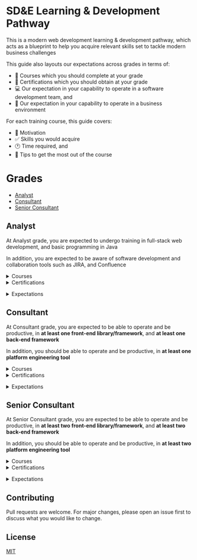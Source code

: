 # SD&E Learning & Development Pathway

This is a modern web development learning & development pathway, which acts as a blueprint to help you acquire relevant skills set to tackle modern business challenges

This guide also layouts our expectations across grades in terms of:

- :bookmark: Courses which you should complete at your grade
- :blue_book: Certifications which you should obtain at your grade
- :computer: Our expectation in your capability to operate in a software development team, and
- :necktie: Our expectation in your capability to operate in a business environment

For each training course, this guide covers:

- :muscle: Motivation
- :white_check_mark: Skills you would acquire
- :clock1: Time required, and
- :pushpin: Tips to get the most out of the course

# Grades

- [Analyst](#Analyst)
- [Consultant](#Consultant)
- [Senior Consultant](#Senior-Consultant)

## Analyst

At Analyst grade, you are expected to undergo training in full-stack web development, and basic programming in Java

In addition, you are expected to be aware of software development and collaboration tools such as JIRA, and Confluence

<details><summary>Courses</summary>
<p>

### [Full-stack Web Development Bootcamp](https://www.udemy.com/course/the-complete-web-development-bootcamp/)

![full-stack-web-dev](images/full-stack-web-dev.jpeg)

Enjoyment: :heart_eyes: :heart_eyes: :heart_eyes: :heart_eyes: :heart_eyes:

#### Motivation

Full-stack web development skills are alwasy in high demand. This course acts as a baseline bootcamp training, especially for those who come from a non-technical background, to ensure you possess the right skills in order to be operational, and productive in a software development team

#### Skills

Upon completion of this course, you would acquire the following skills:

- :art: Front-end web development with HTML5, CSS, Javascript, React, UX/UI degisn
- :1234: Back-end server-side programming with Node.JS
- :triangular_ruler: Developers tools such as Git version control

#### Time Required

- Two months of part-time effort assuming one hour of input on weekdays, and at least two hours of input on weekends

#### Tips

- Do follow Angela's exercises throughout the courses
- Start creating your technical learning notes. I personally recommend [Evernote](https://evernote.com/)

### [Java Masterclass](https://www.udemy.com/course/java-the-complete-java-developer-course/)

![tim-java](images/tim-java.jpeg)

Enjoyment: :confused: :unamused: :expressionless: :expressionless:

#### Motivation

Java programming skills are always in high demand amongst large enterprise. Accoring to the 2020 Stack Overflow developer survey [here](https://insights.stackoverflow.com/survey/2020#technology-programming-scripting-and-markup-languages-all-respondents), Java is one of the top three most popular programming languages

#### Skills

Upon completion of this course, you would acquire the following skills:

- :loop: Programming in Java syntax - variables, flow control, operator, loop
- :computer: Object oriented programming in java

#### Time Required

- Six weeks of part-time effort assuming one hour of input on weekdays, and at least two hours of input on weekends

#### Tips

- Complete the first fourteen hours of the course as they provide the most revelent content to help you be productive in Java :key:
- You may find Tim's teaching style repetitive :unamused: I suggest a note taking approach for this course instead following along everything
- Once you understand the Java syntax, put your skills in practice by reaching at least Kyu 6 on [Codewars](https://www.codewars.com/)
- I recommend to also complete training in Java Spring to enable you to create web applications in Java

### [JIRA Administration](https://www.linkedin.com/learning/jira-software-basic-administration-2017)

![jira](images/jira.jpeg)

Enjoyment: :thumbsup: :thumbsup: :thumbsup: :thumbsup:

#### Motivation

JIRA is one of most commonly used issue tracking tools developed by [Atlassian](https://www.atlassian.com/) that allows bug tracking and agile project management

#### Skills

Upon completion of this course, you would acquire the following skills:

- :bug: :pushpin: JIRA administration, and workflows management

#### Time Required

- Four weeks of part-time effort assuming one hour of input on weekdays, and at least two hours of input on weekends

#### Tips

- Do also complete the JIRA Advanced Administration course [here](https://www.linkedin.com/learning/jira-software-advanced-administration)

</p>
</details>
<details><summary>Certifications</summary>
<p>

### [AWS Certified Cloud Practitioner](https://www.udemy.com/course/aws-certified-cloud-practitioner-practice-exams-c/)

![aws-ccp](images/aws2-ccp.png)

Enjoyment: :thumbsup: :thumbsup: :thumbsup: :thumbsup:

#### Motivation

The world :earth_americas: runs on cloud :cloud: By becoming an AWS Certified Cloud Practitioner it makes you relevant in a client coversation, and increaes your chance of landing a technical client engagement role

#### Prepration and Registration

Please follow the Alliance AWS 101 course on how to prepare, and register for the AWS Certified Cloud Practitioner certification

#### Tips

- I recommend to complete the Udemy AWS CCP prepreation questions [here](https://www.udemy.com/course/aws-certified-cloud-practitioner-practice-exams-c/). If you can score over 90% across the question sets, you are good to go
- I also recommend to study for the AWS Certified Solutions Architect – Associate certification, then take the AWS CCP examination followed by the AWS CSAA examination as the AWS CSAA content overlaps AWS CCP

</p>
</details>

</p>
</details>
<details><summary>Expectations</summary>
<p>

### Your capability to operate in a software development team

- Within two weeks of joining a development team, under guidance :muscle: you are able to contribute to minor enhancement by referencing existing code base :white_check_mark:

</p>
</details>

## Consultant

At Consultant grade, you are expected to be able to operate and be productive, in **at least one front-end library/framework**, and **at least one back-end framework**

In addition, you should be able to operate and be productive, in **at least one platform engineering tool**

<details><summary>Courses</summary>
<p>

<details><summary>Back-end</summary>
<p>

### [Node.JS](https://www.udemy.com/course/the-complete-nodejs-developer-course-2/)

![nodejs](images/nodejs.jpeg)

Enjoyment: :thumbsup: :thumbsup: :thumbsup: :thumbsup: :thumbsup:

#### Motivation

Node.JS is one of the commonly used server-side programming tools according to the 2020 Stack Overflow developer survey [here](https://insights.stackoverflow.com/survey/2020#technology-other-frameworks-libraries-and-tools-all-respondents3). It is also commonly used to write AWS serverless Lambda functions

#### Skills

Upon completion of this course, you would acquire the following skills:

- :white_check_mark: Modern ES6 Javascript syntax
- :1234: Server-side programming in Node.JS
- :muscle: Unit testing in Node.JS

#### Time Required

- Two months of part-time effort assuming one hour of input on weekdays, and at least two hours of input on weekends

#### Tips

- Do follow Andrew's exercises throughout the courses
- Start creating your technical learning notes. I personally recommend [Evernote](https://evernote.com/)
- Put your skills in practice by contributing to the MERN stack open source project [here](https://github.com/deloitte-uk-systems-engineering/mern-ld-approval-app)

### [Java Spring Boot](https://www.youtube.com/watch?v=r-6BwGW4Sr8)

![spring-boot](images/spring-boot.jpeg)

Enjoyment: :thumbsup: :thumbsup: :thumbsup: :thumbsup: :thumbsup:

#### Motivation

Spring is one of the commonly used Java web development framework according to the 2020 Stack Overflow developer survey [here](https://insights.stackoverflow.com/survey/2020#technology-web-frameworks-all-respondents2). Spring Boot skills is in high demand

#### Skills

Upon completion of this course, you would acquire the following skills:

- :muscle: Create web application with Java Spring Boot framework
- :ledger: Connect your web application to a PostgreSQL database
- :lock: Add user authentications with Spring Security

#### Time Required

- One month of part-time effort assuming one hour of input on weekdays, and at least two hours of input on weekends

#### Tips

- Upon completion of the Spring Boot tutorial above :point_up: complete the these follow-up courses :point_right: :point_right: [Connecting Spring Boot to PostgreSQL](https://www.youtube.com/watch?v=8fbfHu8isI4), and [Spring Security](https://www.youtube.com/watch?v=her_7pa0vrg)
- Start creating your technical learning notes. I personally recommend [Evernote](https://evernote.com/)
- Put your skills in practice by contributing to the Spring skills tracker app open source project [here](https://github.com/deloitte-uk-systems-engineering/java-spring-skills-tracker)

### [Python Flask](https://www.udemy.com/course/python-and-flask-bootcamp-create-websites-using-flask/)

![nodejs](images/python-flask.jpeg)

Enjoyment: :thumbsup: :thumbsup: :thumbsup: :thumbsup:

#### Motivation

Python is one of the commonly used programming languages according to the 2020 Stack Overflow developer survey [here](https://insights.stackoverflow.com/survey/2020#technology-programming-scripting-and-markup-languages-all-respondents). Flask is one of the commonly used web framework written in Python

#### Skills

Upon completion of this course, you would acquire the following skills:

- :white_check_mark: Python 3 syntax
- :1234: Server-side programming in Python using the Flask framework

#### Time Required

- Two months of part-time effort assuming one hour of input on weekdays, and at least two hours of input on weekends

#### Tips

- Do follow Jose's exercises throughout the first half of the course. You may fast-forward content on front-end web development as it is not the key objective of the course
- Start creating your technical learning notes. I personally recommend [Evernote](https://evernote.com/)

### [Python Django](https://www.udemy.com/course/the-ultimate-beginners-guide-to-django-django-2-python-web-dev-website/)

![nodejs](images/python-django-nick.jpeg)

Enjoyment: :thumbsup: :thumbsup: :thumbsup: :thumbsup: :thumbsup:

#### Motivation

Python is one of the commonly used programming languages according to the 2020 Stack Overflow developer survey [here](https://insights.stackoverflow.com/survey/2020#technology-programming-scripting-and-markup-languages-all-respondents). Django is one of the commonly used web framework written in Python

#### Skills

Upon completion of this course, you would acquire the following skills:

- :white_check_mark: Python 3 syntax
- :1234: Server-side programming in Python using the Django framework

#### Time Required

- Two months of part-time effort assuming one hour of input on weekdays, and at least two hours of input on weekends

#### Tips

- Do follow Nick's exercises throughout the first half of the course. You may fast-forward content on front-end web development as it is not the key objective of the course
- Start creating your technical learning notes. I personally recommend [Evernote](https://evernote.com/)

</p>
</details>

<details><summary>Front-end</summary>
<p>

### [React](https://www.udemy.com/course/react-2nd-edition/)

![react](images/react.jpeg)

Enjoyment: :thumbsup: :thumbsup: :thumbsup: :thumbsup: :thumbsup:

#### Motivation

React is one of the commonly used front-end web development libraries according to the 2020 Stack Overflow developer survey [here](https://insights.stackoverflow.com/survey/2020#technology-web-frameworks-all-respondents2). React skills is in high demand

#### Skills

Upon completion of this course, you would acquire the following skills:

- :key: Key principals of the React library. How to think in React components
- :muscle: Redux as a state management tool

#### Time Required

- Two months of part-time effort assuming one hour of input on weekdays, and at least two hours of input on weekends

#### Tips

- Do follow Andrew's exercises throughout the courses. You may fast-forward content on styling as it is not the key objective of the course
- Start creating your technical learning notes. I personally recommend [Evernote](https://evernote.com/)
- Put your skills in practice by contributing to the MERN stack open source project [here](https://github.com/deloitte-uk-systems-engineering/mern-ld-approval-app)

</p>
</details>

<details><summary>Platform Engineering</summary>
<p>

### [Docker and Kubernetes](https://www.udemy.com/course/docker-and-kubernetes-the-complete-guide/)

![docker-k8](images/docker-k8.jpeg)

Enjoyment: :thumbsup: :thumbsup: :thumbsup: :thumbsup: :thumbsup:

#### Motivation

Docker is the most commonly used application containerisation tool; Kubernetes is one of the mostly commonly used container orchestration tool. Docker, and Kubernetes skills are in high demand

#### Skills

Upon completion of this course, you would acquire the following skills:

- :key: Key principals of the Docker, and container orchestration with Kubernetes

#### Time Required

- Two months of part-time effort assuming one hour of input on weekdays, and at least two hours of input on weekends

#### Tips

- Do follow Stephen's instructions throughout the courses
- Start creating your technical learning notes. I personally recommend [Evernote](https://evernote.com/)

</p>
</details>

</p>
</details>
<details><summary>Certifications</summary>
<p>

### [AWS Certified Solutions Architect Associate](https://www.udemy.com/course/aws-certified-solutions-architect-associate-practice-tests-k/)

![aws-csaa](images/aws-csaa.png)

Enjoyment: :thumbsup: :thumbsup: :thumbsup: :thumbsup:

#### Motivation

The world :earth_americas: runs on cloud :cloud: By becoming an AWS Certified Solutions Architect Associate it makes you very relevant in a client coversation, and increaes your chance of landing a technical client engagement role

#### Prepration and Registration

Please follow the Alliance AWS CSAA springs on how to prepare, and register for the AWS Certified Solutions Architect Associate certification

#### Tips

- I recommend to complete the Udemy AWS CSAA prepreation questions [here](https://www.udemy.com/course/aws-certified-solutions-architect-associate-practice-tests-k/). If you can score over 90% across the question sets, you are good to go

</p>
</details>

</p>
</details>
<details><summary>Expectations</summary>
<p>

### Your capability to operate in a software development team

- Within two weeks of joning a development team, you are able to contribute to enhancement of the existing code base, and minor feature development :fire: :muscle:

</p>
</details>

## Senior Consultant

At Senior Consultant grade, you are expected to be able to operate and be productive, in **at least two front-end library/framework**, and **at least two back-end framework**

In addition, you should be able to operate and be productive, in **at least two platform engineering tool**

<details><summary>Courses</summary>
<p>

<details><summary>Front-end</summary>
<p>

Coming soon

</p>
</details>

<details><summary>Back-end</summary>
<p>

Coming soon

</p>
</details>

<details><summary>Platform Engineering</summary>
<p>

### [Terraform](https://learn.hashicorp.com/collections/terraform/aws-get-started)

![terraform-aws](images/terraform-aws.png)

Enjoyment: :thumbsup: :thumbsup: :thumbsup: :thumbsup: :thumbsup:

#### Motivation

Terraform is the most commonly used cloud infrastructure management tool. Terraform skills is in high demand

#### Skills

Upon completion of this course, you would acquire the following skills:

- :key: Key principals of the Terraform - create, destroy, and manage cloud infrastructures

#### Time Required

- Two week of part-time effort assuming one hour of input on weekdays, and at least two hours of input on weekends

#### Tips

- Start creating your technical learning notes. I personally recommend [Evernote](https://evernote.com/)
- Put your skills in practice by contributing to the Terraform React full-stack open source project [here](https://github.com/deloitte-uk-systems-engineering/react-serverless-aws-terraform)

</p>
</details>

</p>
</details>

<details><summary>Certifications</summary>
<p>

Coming soon

</p>
</details>

</p>
</details>

<details><summary>Expectations</summary>
<p>

### Your capability to operate in a software development team

- Within two weeks of joning a development team, you are able to contribute to feature development :fire: :muscle:
- Lead a small team of two, to three developers :couple:
- Make component level technical decisions :left_right_arrow:

</p>
</details>

## Contributing

Pull requests are welcome. For major changes, please open an issue first to discuss what you would like to change.

## License

[MIT](https://choosealicense.com/licenses/mit/)
